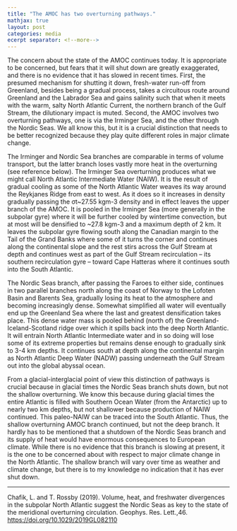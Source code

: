 ```yaml
---
title: "The AMOC has two overturning pathways."
mathjax: true
layout: post
categories: media
ecerpt separator: <!--more-->
---
```


The concern about the state of the AMOC continues today. It is appropriate to be concerned, but fears that it will shut down are greatly exaggerated, and there is no evidence that it has slowed in recent times. First, the presumed mechanism for shutting it down, fresh-water run-off from Greenland, besides being a gradual process, takes a circuitous route around Greenland and the Labrador Sea and gains salinity such that when it meets with the warm, salty North Atlantic Current, the northern branch of the Gulf Stream, the dilutionary impact is muted. Second, the AMOC involves two overturning pathways, one is via the Irminger Sea, and the other through the Nordic Seas. We all know this, but it is a crucial distinction that needs to be better recognized because they play quite different roles in major climate change.
<!--more-->

The Irminger and Nordic Sea branches are comparable in terms of volume transport, but the latter branch loses vastly more heat in the overturning (see reference below). The Irminger Sea overturning produces what we might call North Atlantic Intermediate Water (NAIW). It is the result of gradual cooling as some of the North Atlantic Water weaves its way around the Reykjanes Ridge from east to west. As it does so it increases in density gradually passing the σt~27.55 kgm-3 density and in effect leaves the upper branch of the AMOC. It is pooled in the Irminger Sea (more generally in the subpolar gyre) where it will be further cooled by wintertime convection, but at most will be densified to ~27.8 kgm-3 and a maximum depth of 2 km. It leaves the subpolar gyre flowing south along the Canadian margin to the Tail of the Grand Banks where some of it turns the corner and continues along the continental slope and the rest stirs across the Gulf Stream at depth and continues west as part of the Gulf Stream recirculation – its southern recirculation gyre – toward Cape Hatteras where it continues south into the South Atlantic.

The Nordic Seas branch, after passing the Faroes to either side, continues in two parallel branches north along the coast of Norway to the Lofoten Basin and Barents Sea, gradually losing its heat to the atmosphere and becoming increasingly dense. Somewhat simplified all water will eventually end up the Greenland Sea where the last and greatest densification takes place. This dense water mass is pooled behind (north of) the Greenland-Iceland-Scotland ridge over which it spills back into the deep North Atlantic. It will entrain North Atlantic Intermediate water and in so doing will lose some of its extreme properties but remains dense enough to gradually sink to 3-4 km depths. It continues south at depth along the continental margin as North Atlantic Deep Water (NADW) passing underneath the Gulf Stream out into the global abyssal ocean. 

From a glacial-interglacial point of view this distinction of pathways is crucial because in glacial times the Nordic Seas branch shuts down, but not the shallow overturning. We know this because during glacial times the entire Atlantic is filled with Southern Ocean Water (from the Antarctic) up to nearly two km depths, but not shallower because production of NAIW continued. This paleo-NAIW can be traced into the South Atlantic. Thus, the shallow overturning AMOC branch continued, but not the deep branch. It hardly has to be mentioned that a shutdown of the Nordic Seas branch and its supply of heat would have enormous consequences to European climate. While there is no evidence that this branch is slowing at present, it is the one to be concerned about with respect to major climate change in the North Atlantic. The shallow branch will vary over time as weather and climate change, but there is to my knowledge no indication that it has ever shut down. 

- - - - -
Chafik, L. and T. Rossby (2019). Volume, heat, and freshwater divergences in the subpolar North Atlantic suggest the Nordic Seas as key to the state of the meridional overturning circulation.  Geophys. Res. Lett.,46.  https://doi.org/10.1029/2019GL082110

